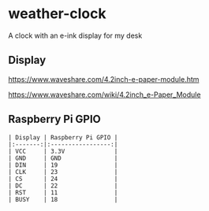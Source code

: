 # weather-clock
A clock with an e-ink display for my desk

## Display
https://www.waveshare.com/4.2inch-e-paper-module.htm

https://www.waveshare.com/wiki/4.2inch_e-Paper_Module

## Raspberry Pi GPIO
```
| Display | Raspberry Pi GPIO |
|:-------:|:-----------------:|
| VCC     | 3.3V              |
| GND     | GND               |
| DIN     | 19                |
| CLK     | 23                |
| CS      | 24                |
| DC      | 22                |
| RST     | 11                |
| BUSY    | 18                |
```
